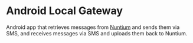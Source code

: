# Android Local Gateway

Android app that retrieves messages from [Nuntium](github.com/instedd/nuntium) and sends them via SMS, and receives messages via SMS and uploads them back to Nuntium.
